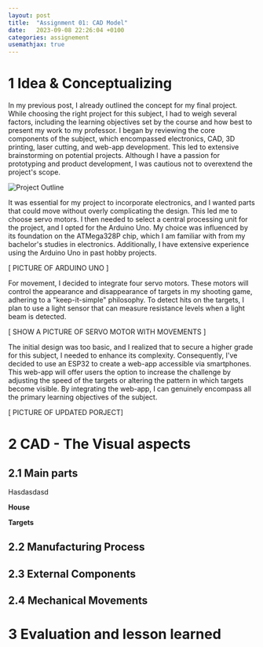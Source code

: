 ```yaml
---
layout: post
title:  "Assignment 01: CAD Model"
date:   2023-09-08 22:26:04 +0100
categories: assignement
usemathjax: true
---
```


# 1 Idea & Conceptualizing
In my previous post, I already outlined the concept for my final project. While choosing the right project for this subject, I had to weigh several factors, including the learning objectives set by the course and how best to present my work to my professor. I began by reviewing the core components of the subject, which encompassed electronics, CAD, 3D printing, laser cutting, and web-app development. This led to extensive brainstorming on potential projects. Although I have a passion for prototyping and product development, I was cautious not to overextend the project's scope.

![Project Outline](https://i.ibb.co/2WJz1GN/Skjermbilde-2023-08-28-111433.png "Laser Gun Game")

It was essential for my project to incorporate electronics, and I wanted parts that could move without overly complicating the design. This led me to choose servo motors. I then needed to select a central processing unit for the project, and I opted for the Arduino Uno. My choice was influenced by its foundation on the ATMega328P chip, which I am familiar with from my bachelor's studies in electronics. Additionally, I have extensive experience using the Arduino Uno in past hobby projects.

[ PICTURE OF ARDUINO UNO ]

For movement, I decided to integrate four servo motors. These motors will control the appearance and disappearance of targets in my shooting game, adhering to a "keep-it-simple" philosophy. To detect hits on the targets, I plan to use a light sensor that can measure resistance levels when a light beam is detected.

[ SHOW A PICTURE OF SERVO MOTOR WITH MOVEMENTS ]

The initial design was too basic, and I realized that to secure a higher grade for this subject, I needed to enhance its complexity. Consequently, I've decided to use an ESP32 to create a web-app accessible via smartphones. This web-app will offer users the option to increase the challenge by adjusting the speed of the targets or altering the pattern in which targets become visible. By integrating the web-app, I can genuinely encompass all the primary learning objectives of the subject.

[ PICTURE OF UPDATED PORJECT]



# 2 CAD - The Visual aspects 


## 2.1 Main parts
Hasdasdasd

**House**

**Targets**


## 2.2 Manufacturing Process

## 2.3 External Components

## 2.4 Mechanical Movements


# 3 Evaluation and lesson learned
